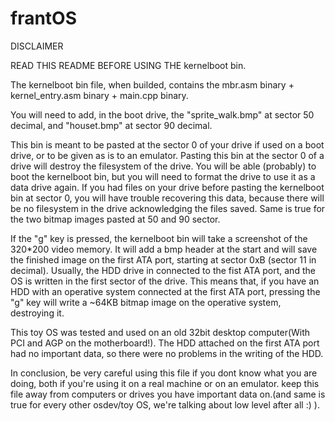 # frantOS

DISCLAIMER 

READ THIS README BEFORE USING THE kernelboot bin.


The kernelboot bin file, when builded, contains the mbr.asm binary + kernel_entry.asm binary + main.cpp binary.

You will need to add, in the boot drive, the "sprite_walk.bmp" at sector 50 decimal, and "houset.bmp" at sector 90 decimal. 

This bin is meant to be pasted at the sector 0 of your drive if used on a boot drive, or to be given as is to an emulator. Pasting this bin at the sector 0 of a drive will destroy the filesystem of the drive. You will be able (probably) to boot the kernelboot bin, but you will need to format the drive to use it as a data drive again. If you had files on your drive before pasting the kernelboot bin at sector 0, you will have trouble recovering this data, because there will be no filesystem in the drive acknowledging the files saved. Same is true for the two bitmap images pasted at 50 and 90 sector. 

If the "g" key is pressed, the kernelboot bin will take a screenshot of the 320*200 video memory. It will add a bmp header at the start and will save the finished image on the first ATA port, starting at sector 0xB (sector 11 in decimal). Usually, the HDD drive in connected to the fist ATA port, and the OS is written in the first sector of the drive. This means that, if you have an HDD with an operative system connected at the first ATA port, pressing the "g" key will write a ~64KB bitmap image on the operative system, destroying it. 

This toy OS was tested and used on an old 32bit desktop computer(With PCI and AGP on the motherboard!). The HDD attached on the first ATA port had no important data, so there were no problems in the writing of the HDD. 

In conclusion, be very careful using this file if you dont know what you are doing, both if you're using it on a real machine or on an emulator. keep this file away from computers or drives you have important data on.(and same is true for every other osdev/toy OS, we're talking about low level after all :) ).
